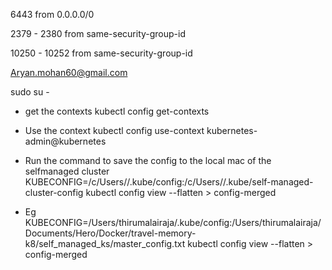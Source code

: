 6443 from 0.0.0.0/0

2379 - 2380 from same-security-group-id

10250 - 10252 from same-security-group-id

Aryan.mohan60@gmail.com



sudo su -

- get the contexts
kubectl config get-contexts 

- Use the context
 kubectl config use-context kubernetes-admin@kubernetes  

- Run the command to save the config to the local mac of the selfmanaged cluster
KUBECONFIG=/c/Users/<your-username>/.kube/config:/c/Users/<your-username>/.kube/self-managed-cluster-config kubectl config view --flatten > config-merged

- Eg
KUBECONFIG=/Users/thirumalairaja/.kube/config:/Users/thirumalairaja/Documents/Hero/Docker/travel-memory-k8/self_managed_ks/master_config.txt kubectl config view --flatten > config-merged


















